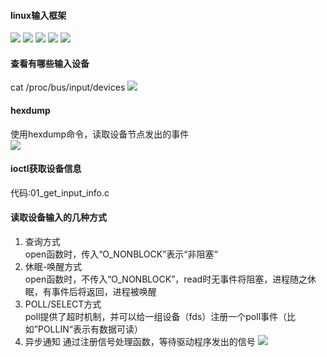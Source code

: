 #### linux输入框架
![](https://picbed-xunxun.oss-cn-shanghai.aliyuncs.com/20220110174636.png)
![](https://picbed-xunxun.oss-cn-shanghai.aliyuncs.com/20220110175009.png)
![](https://picbed-xunxun.oss-cn-shanghai.aliyuncs.com/20220110181147.png)
![](https://picbed-xunxun.oss-cn-shanghai.aliyuncs.com/20220110181259.png)
![](https://picbed-xunxun.oss-cn-shanghai.aliyuncs.com/20220110181330.png)


#### 查看有哪些输入设备
cat /proc/bus/input/devices
![](https://picbed-xunxun.oss-cn-shanghai.aliyuncs.com/20220110212113.png)

#### hexdump
使用hexdump命令，读取设备节点发出的事件  
![](https://picbed-xunxun.oss-cn-shanghai.aliyuncs.com/20220110181606.png)


#### ioctl获取设备信息
代码:01_get_input_info.c


#### 读取设备输入的几种方式
1. 查询方式  
open函数时，传入“O_NONBLOCK”表示“非阻塞“
2. 休眠-唤醒方式  
open函数时，不传入“O_NONBLOCK”，read时无事件将阻塞，进程随之休眠，有事件后将返回，进程被唤醒
3. POLL/SELECT方式  
poll提供了超时机制，并可以给一组设备（fds）注册一个poll事件（比如”POLLIN“表示有数据可读）
4. 异步通知
通过注册信号处理函数，等待驱动程序发出的信号
![](https://picbed-xunxun.oss-cn-shanghai.aliyuncs.com/20220111220106.png)